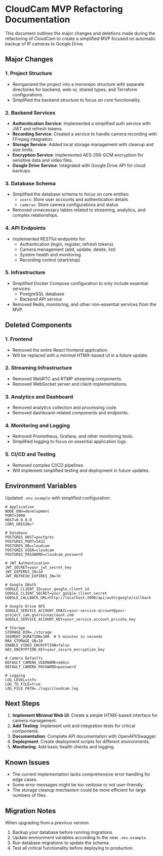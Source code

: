 # CloudCam MVP Refactoring Documentation

This document outlines the major changes and deletions made during the refactoring of CloudCam to create a simplified MVP focused on automatic backup of IP cameras to Google Drive.

## Major Changes

### 1. Project Structure
- Reorganized the project into a monorepo structure with separate directories for backend, web-ui, shared types, and Terraform configurations.
- Simplified the backend structure to focus on core functionality.

### 2. Backend Services
- **Authentication Service**: Implemented a simplified auth service with JWT and refresh tokens.
- **Recording Service**: Created a service to handle camera recording with FFmpeg integration.
- **Storage Service**: Added local storage management with cleanup and size limits.
- **Encryption Service**: Implemented AES-256-GCM encryption for sensitive data and video files.
- **Google Drive Service**: Integrated with Google Drive API for cloud backups.

### 3. Database Schema
- Simplified the database schema to focus on core entities:
  - `users`: Store user accounts and authentication details
  - `cameras`: Store camera configurations and status
- Removed unnecessary tables related to streaming, analytics, and complex relationships.

### 4. API Endpoints
- Implemented RESTful endpoints for:
  - Authentication (login, register, refresh tokens)
  - Camera management (add, update, delete, list)
  - System health and monitoring
  - Recording control (start/stop)

### 5. Infrastructure
- Simplified Docker Compose configuration to only include essential services:
  - PostgreSQL database
  - Backend API service
- Removed Redis, monitoring, and other non-essential services from the MVP.

## Deleted Components

### 1. Frontend
- Removed the entire React frontend application.
- Will be replaced with a minimal HTMX-based UI in a future update.

### 2. Streaming Infrastructure
- Removed WebRTC and RTMP streaming components.
- Removed WebSocket server and client implementations.

### 3. Analytics and Dashboard
- Removed analytics collection and processing code.
- Removed dashboard-related components and endpoints.

### 4. Monitoring and Logging
- Removed Prometheus, Grafana, and other monitoring tools.
- Simplified logging to focus on essential application logs.

### 5. CI/CD and Testing
- Removed complex CI/CD pipelines.
- Will implement simplified testing and deployment in future updates.

## Environment Variables

Updated `.env.example` with simplified configuration:

```
# Application
NODE_ENV=development
PORT=3000
HOST=0.0.0.0
CORS_ORIGIN=*

# Database
POSTGRES_HOST=postgres
POSTGRES_PORT=5432
POSTGRES_DB=cloudcam
POSTGRES_USER=cloudcam
POSTGRES_PASSWORD=cloudcam_password

# JWT Authentication
JWT_SECRET=your_jwt_secret_key
JWT_EXPIRES_IN=1d
JWT_REFRESH_EXPIRES_IN=7d

# Google OAuth
GOOGLE_CLIENT_ID=your_google_client_id
GOOGLE_CLIENT_SECRET=your_google_client_secret
GOOGLE_CALLBACK_URL=http://localhost:3000/api/auth/google/callback

# Google Drive API
GOOGLE_SERVICE_ACCOUNT_EMAIL=your-service-account@your-project.iam.gserviceaccount.com
GOOGLE_SERVICE_ACCOUNT_KEY=your_service_account_private_key

# Storage
STORAGE_DIR=./storage
SEGMENT_DURATION=300  # 5 minutes in seconds
MAX_STORAGE_GB=10
ENABLE_VIDEO_ENCRYPTION=false
AES_ENCRYPTION_KEY=your_secure_encryption_key

# Camera Defaults
DEFAULT_CAMERA_USERNAME=admin
DEFAULT_CAMERA_PASSWORD=password

# Logging
LOG_LEVEL=info
LOG_TO_FILE=true
LOG_FILE_PATH=./logs/cloudcam.log
```

## Next Steps

1. **Implement Minimal Web UI**: Create a simple HTMX-based interface for camera management.
2. **Add Testing**: Implement unit and integration tests for critical components.
3. **Documentation**: Complete API documentation with OpenAPI/Swagger.
4. **Deployment**: Create deployment scripts for different environments.
5. **Monitoring**: Add basic health checks and logging.

## Known Issues

- The current implementation lacks comprehensive error handling for edge cases.
- Some error messages might be too verbose or not user-friendly.
- The storage cleanup mechanism could be more efficient for large numbers of files.

## Migration Notes

When upgrading from a previous version:

1. Backup your database before running migrations.
2. Update environment variables according to the new `.env.example`.
3. Run database migrations to update the schema.
4. Test all critical functionality before deploying to production.
